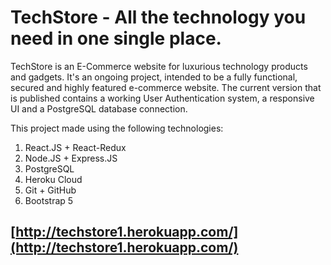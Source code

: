 # TechStore - All the technology you need in one single place.

TechStore is an E-Commerce website for luxurious technology products and gadgets.
It's an ongoing project, intended to be a fully functional, secured and highly featured e-commerce website.
The current version that is published contains a working User Authentication system, a responsive UI and a PostgreSQL database connection.

This project made using the following technologies:
1) React.JS + React-Redux
2) Node.JS + Express.JS
3) PostgreSQL
4) Heroku Cloud
5) Git + GitHub
6) Bootstrap 5

## [http://techstore1.herokuapp.com/](http://techstore1.herokuapp.com/)
